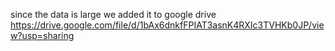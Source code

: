 since the data is large we added it to google drive
https://drive.google.com/file/d/1bAx6dnkfFPIAT3asnK4RXIc3TVHKb0JP/view?usp=sharing
